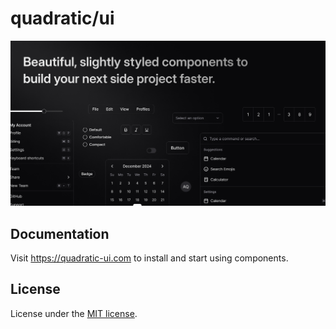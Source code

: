 # quadratic/ui

![hero](/public/og.jpg)

## Documentation

Visit https://quadratic-ui.com to install and start using components.

## License

License under the [MIT license](https://github.com/qiaoandrew/quadratic-ui/LICENSE).
